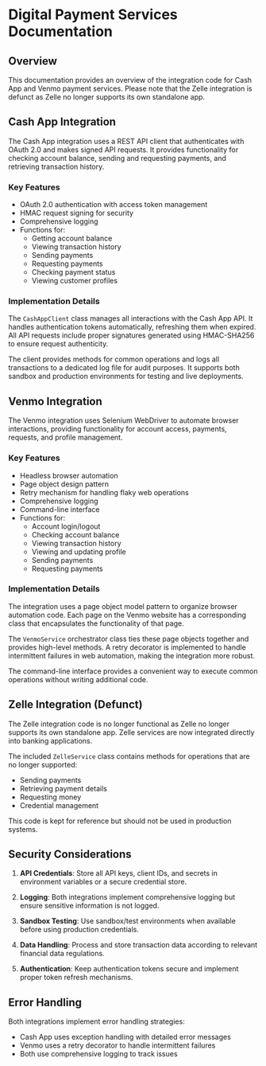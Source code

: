 # Digital Payment Services Documentation

## Overview

This documentation provides an overview of the integration code for Cash App and Venmo payment services. Please note that the Zelle integration is defunct as Zelle no longer supports its own standalone app.

## Cash App Integration

The Cash App integration uses a REST API client that authenticates with OAuth 2.0 and makes signed API requests. It provides functionality for checking account balance, sending and requesting payments, and retrieving transaction history.

### Key Features

- OAuth 2.0 authentication with access token management
- HMAC request signing for security
- Comprehensive logging
- Functions for:
  - Getting account balance
  - Viewing transaction history
  - Sending payments
  - Requesting payments
  - Checking payment status
  - Viewing customer profiles

### Implementation Details

The `CashAppClient` class manages all interactions with the Cash App API. It handles authentication tokens automatically, refreshing them when expired. All API requests include proper signatures generated using HMAC-SHA256 to ensure request authenticity.

The client provides methods for common operations and logs all transactions to a dedicated log file for audit purposes. It supports both sandbox and production environments for testing and live deployments.

## Venmo Integration

The Venmo integration uses Selenium WebDriver to automate browser interactions, providing functionality for account access, payments, requests, and profile management.

### Key Features

- Headless browser automation
- Page object design pattern
- Retry mechanism for handling flaky web operations
- Comprehensive logging
- Command-line interface
- Functions for:
  - Account login/logout
  - Checking account balance
  - Viewing transaction history
  - Viewing and updating profile
  - Sending payments
  - Requesting payments

### Implementation Details

The integration uses a page object model pattern to organize browser automation code. Each page on the Venmo website has a corresponding class that encapsulates the functionality of that page.

The `VenmoService` orchestrator class ties these page objects together and provides high-level methods. A retry decorator is implemented to handle intermittent failures in web automation, making the integration more robust.

The command-line interface provides a convenient way to execute common operations without writing additional code.

## Zelle Integration (Defunct)

The Zelle integration code is no longer functional as Zelle no longer supports its own standalone app. Zelle services are now integrated directly into banking applications.

The included `ZelleService` class contains methods for operations that are no longer supported:
- Sending payments
- Retrieving payment details
- Requesting money
- Credential management

This code is kept for reference but should not be used in production systems.

## Security Considerations

1. **API Credentials**: Store all API keys, client IDs, and secrets in environment variables or a secure credential store.

2. **Logging**: Both integrations implement comprehensive logging but ensure sensitive information is not logged.

3. **Sandbox Testing**: Use sandbox/test environments when available before using production credentials.

4. **Data Handling**: Process and store transaction data according to relevant financial data regulations.

5. **Authentication**: Keep authentication tokens secure and implement proper token refresh mechanisms.

## Error Handling

Both integrations implement error handling strategies:

- Cash App uses exception handling with detailed error messages
- Venmo uses a retry decorator to handle intermittent failures
- Both use comprehensive logging to track issues
